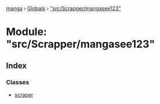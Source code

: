 [manga](../README.md) › [Globals](../globals.md) › ["src/Scrapper/mangasee123"](_src_scrapper_mangasee123_.md)

# Module: "src/Scrapper/mangasee123"

## Index

### Classes

* [scraper](../classes/_src_scrapper_mangasee123_.scraper.md)
